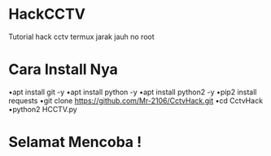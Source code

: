 # HackCCTV
Tutorial hack cctv termux jarak jauh no root

# Cara Install Nya
•apt install git -y
•apt install python -y
•apt install python2 -y
•pip2 install requests
•git clone https://github.com/Mr-2106/CctvHack.git
•cd CctvHack
•python2 HCCTV.py

# Selamat Mencoba !
